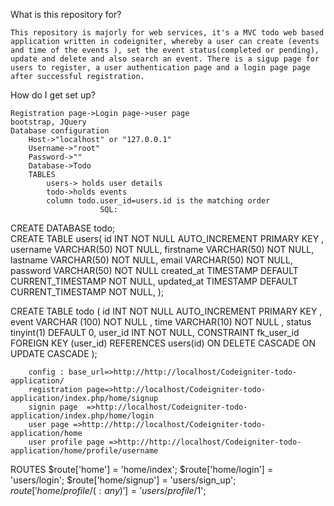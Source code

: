 What is this repository for?

    This repository is majorly for web services, it's a MVC todo web based application written in codeigniter, whereby a user can create (events and time of the events ), set the event status(completed or pending), update and delete and also search an event. There is a sigup page for users to register, a user authentication page and a login page page after successful registration.

How do I get set up?

    Registration page->Login page->user page
    bootstrap, JQuery
    Database configuration
        Host->"localhost" or "127.0.0.1"
        Username->"root"
        Password->""
        Database->Todo
        TABLES
            users-> holds user details
            todo->holds events
            column todo.user_id=users.id is the matching order
						SQL:
 CREATE DATABASE todo;						
 CREATE TABLE users(
  id INT NOT NULL  AUTO_INCREMENT PRIMARY KEY ,
  username VARCHAR(50) NOT NULL,
  firstname VARCHAR(50) NOT NULL,
  lastname VARCHAR(50) NOT NULL,
  email VARCHAR(50) NOT NULL,
  password VARCHAR(50) NOT NULL
  created_at TIMESTAMP DEFAULT CURRENT_TIMESTAMP NOT NULL,
  updated_at TIMESTAMP DEFAULT CURRENT_TIMESTAMP NOT NULL,
);

CREATE  TABLE  todo (
  id INT  NOT  NULL AUTO_INCREMENT PRIMARY KEY ,
  event VARCHAR (100) NOT  NULL ,
  time VARCHAR(10) NOT  NULL ,
  status tinyint(1) DEFAULT 0,
  user_id INT NOT NULL,
  CONSTRAINT fk_user_id FOREIGN KEY (user_id) REFERENCES users(id) ON DELETE CASCADE ON UPDATE CASCADE
);

						
		config : base_url=>http://http://localhost/Codeigniter-todo-application/
		registration page=>http://localhost/Codeigniter-todo-application/index.php/home/signup
		signin page  =>http://localhost/Codeigniter-todo-application/index.php/home/login
		user page =>http://http://localhost/Codeigniter-todo-application/home
		user profile page =>http://http://localhost/Codeigniter-todo-application/home/profile/username
ROUTES
$route['home'] = 'home/index';
$route['home/login'] = 'users/login';
$route['home/signup'] = 'users/sign_up';
$route['home/profile/(:any)'] = 'users/profile/$1';
